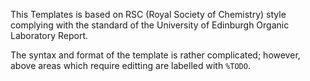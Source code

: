 This Templates is based on RSC (Royal Society of Chemistry) style complying with the standard of the University of Edinburgh Organic Laboratory Report. 

The syntax and format of the template is rather complicated; however, above areas which require editting are labelled with `%TODO`. 
